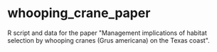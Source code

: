 # whooping_crane_paper
R script and data for the paper "Management implications of habitat selection by whooping cranes (Grus americana) on the Texas coast". 
